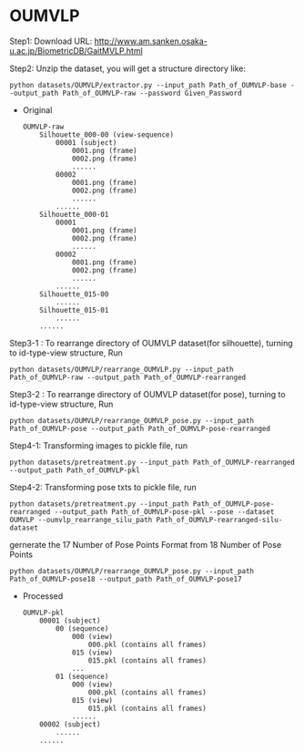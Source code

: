# OUMVLP
Step1: Download URL: http://www.am.sanken.osaka-u.ac.jp/BiometricDB/GaitMVLP.html

Step2: Unzip the dataset, you will get a structure directory like:
```
python datasets/OUMVLP/extractor.py --input_path Path_of_OUMVLP-base --output_path Path_of_OUMVLP-raw --password Given_Password
```  

- Original
    ```
    OUMVLP-raw
        Silhouette_000-00 (view-sequence)
            00001 (subject)
                0001.png (frame)
                0002.png (frame)
                ......
            00002
                0001.png (frame)
                0002.png (frame)
                ......
            ......
        Silhouette_000-01
            00001
                0001.png (frame)
                0002.png (frame)
                ......
            00002
                0001.png (frame)
                0002.png (frame)
                ......
            ......
        Silhouette_015-00
            ......
        Silhouette_015-01
            ......
        ......
    ```
Step3-1 : To rearrange directory of OUMVLP dataset(for silhouette), turning to id-type-view structure, Run 
```
python datasets/OUMVLP/rearrange_OUMVLP.py --input_path Path_of_OUMVLP-raw --output_path Path_of_OUMVLP-rearranged
```  
Step3-2 : To rearrange directory of OUMVLP dataset(for pose), turning to id-type-view structure, Run 
```
python datasets/OUMVLP/rearrange_OUMVLP_pose.py --input_path Path_of_OUMVLP-pose --output_path Path_of_OUMVLP-pose-rearranged
```  

Step4-1: Transforming images to pickle file, run 
```
python datasets/pretreatment.py --input_path Path_of_OUMVLP-rearranged --output_path Path_of_OUMVLP-pkl
```
Step4-2: Transforming pose txts to pickle file, run 
```
python datasets/pretreatment.py --input_path Path_of_OUMVLP-pose-rearranged --output_path Path_of_OUMVLP-pose-pkl --pose --dataset OUMVLP --oumvlp_rearrange_silu_path Path_of_OUMVLP-rearranged-silu-dataset
```
gernerate the 17 Number of Pose Points Format from 18 Number of Pose Points
```
python datasets/OUMVLP/rearrange_OUMVLP_pose.py --input_path Path_of_OUMVLP-pose18 --output_path Path_of_OUMVLP-pose17
```

- Processed
    ```
    OUMVLP-pkl
        00001 (subject)
            00 (sequence)
                000 (view)
                    000.pkl (contains all frames)
                015 (view)
                    015.pkl (contains all frames)
                ...
            01 (sequence)
                000 (view)
                    000.pkl (contains all frames)
                015 (view)
                    015.pkl (contains all frames)
                ......
        00002 (subject)
            ......
        ......
    ```
